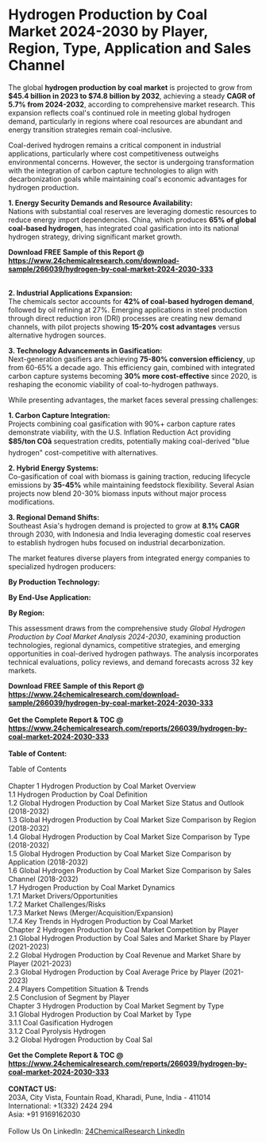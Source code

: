 <h1>Hydrogen Production by Coal Market 2024-2030 by Player, Region, Type, Application and Sales Channel</h1><p>The global <strong>hydrogen production by coal market</strong> is projected to grow from <strong>$45.4 billion in 2023 to $74.8 billion by 2032</strong>, achieving a steady <strong>CAGR of 5.7% from 2024-2032</strong>, according to comprehensive market research. This expansion reflects coal's continued role in meeting global hydrogen demand, particularly in regions where coal resources are abundant and energy transition strategies remain coal-inclusive.</p><p>Coal-derived hydrogen remains a critical component in industrial applications, particularly where cost competitiveness outweighs environmental concerns. However, the sector is undergoing transformation with the integration of carbon capture technologies to align with decarbonization goals while maintaining coal's economic advantages for hydrogen production.</p><p><strong>1. Energy Security Demands and Resource Availability:</strong><br>  
Nations with substantial coal reserves are leveraging domestic resources to reduce energy import dependencies. China, which produces <strong>65% of global coal-based hydrogen</strong>, has integrated coal gasification into its national hydrogen strategy, driving significant market growth.</p><div><b>Download FREE Sample of this Report @ 
            <a href="https://www.24chemicalresearch.com/download-sample/266039/hydrogen-by-coal-market-2024-2030-333">
            https://www.24chemicalresearch.com/download-sample/266039/hydrogen-by-coal-market-2024-2030-333</a></b></div><br><p><strong>2. Industrial Applications Expansion:</strong><br>
The chemicals sector accounts for <strong>42% of coal-based hydrogen demand</strong>, followed by oil refining at 27%. Emerging applications in steel production through direct reduction iron (DRI) processes are creating new demand channels, with pilot projects showing <strong>15-20% cost advantages</strong> versus alternative hydrogen sources.</p><p><strong>3. Technology Advancements in Gasification:</strong><br>
Next-generation gasifiers are achieving <strong>75-80% conversion efficiency</strong>, up from 60-65% a decade ago. This efficiency gain, combined with integrated carbon capture systems becoming <strong>30% more cost-effective</strong> since 2020, is reshaping the economic viability of coal-to-hydrogen pathways.</p><p>While presenting advantages, the market faces several pressing challenges:</p><p><strong>1. Carbon Capture Integration:</strong><br>  
Projects combining coal gasification with 90%+ carbon capture rates demonstrate viability, with the U.S. Inflation Reduction Act providing <strong>$85/ton COâ</strong> sequestration credits, potentially making coal-derived "blue hydrogen" cost-competitive with alternatives.</p><p><strong>2. Hybrid Energy Systems:</strong><br>  
Co-gasification of coal with biomass is gaining traction, reducing lifecycle emissions by <strong>35-45%</strong> while maintaining feedstock flexibility. Several Asian projects now blend 20-30% biomass inputs without major process modifications.</p><p><strong>3. Regional Demand Shifts:</strong><br>  
Southeast Asia's hydrogen demand is projected to grow at <strong>8.1% CAGR</strong> through 2030, with Indonesia and India leveraging domestic coal reserves to establish hydrogen hubs focused on industrial decarbonization.</p><p>The market features diverse players from integrated energy companies to specialized hydrogen producers:</p><p><strong>By Production Technology:</strong></p><p><strong>By End-Use Application:</strong></p><p><strong>By Region:</strong></p><p>This assessment draws from the comprehensive study <em>Global Hydrogen Production by Coal Market Analysis 2024-2030</em>, examining production technologies, regional dynamics, competitive strategies, and emerging opportunities in coal-derived hydrogen pathways. The analysis incorporates technical evaluations, policy reviews, and demand forecasts across 32 key markets.</p><div><b>Download FREE Sample of this Report @ 
            <a href="https://www.24chemicalresearch.com/download-sample/266039/hydrogen-by-coal-market-2024-2030-333">
            https://www.24chemicalresearch.com/download-sample/266039/hydrogen-by-coal-market-2024-2030-333</a></b></div><br><div><b>Get the Complete Report & TOC @ 
            <a href="https://www.24chemicalresearch.com/reports/266039/hydrogen-by-coal-market-2024-2030-333">
            https://www.24chemicalresearch.com/reports/266039/hydrogen-by-coal-market-2024-2030-333</a></b></div><br>
            <b>Table of Content:</b><p>Table of Contents<br />
<br />
Chapter 1 Hydrogen Production by Coal Market Overview<br />
    1.1 Hydrogen Production by Coal Definition<br />
    1.2 Global Hydrogen Production by Coal Market Size Status and Outlook (2018-2032)<br />
    1.3 Global Hydrogen Production by Coal Market Size Comparison by Region (2018-2032)<br />
    1.4 Global Hydrogen Production by Coal Market Size Comparison by Type (2018-2032)<br />
    1.5 Global Hydrogen Production by Coal Market Size Comparison by Application (2018-2032)<br />
    1.6 Global Hydrogen Production by Coal Market Size Comparison by Sales Channel (2018-2032)<br />
    1.7 Hydrogen Production by Coal Market Dynamics<br />
        1.7.1 Market Drivers/Opportunities<br />
        1.7.2 Market Challenges/Risks<br />
        1.7.3 Market News (Merger/Acquisition/Expansion)<br />
        1.7.4 Key Trends in Hydrogen Production by Coal Market<br />
Chapter 2 Hydrogen Production by Coal Market Competition by Player<br />
    2.1 Global Hydrogen Production by Coal Sales and Market Share by Player (2021-2023)<br />
    2.2 Global Hydrogen Production by Coal Revenue and Market Share by Player (2021-2023)<br />
    2.3 Global Hydrogen Production by Coal Average Price by Player (2021-2023)<br />
    2.4 Players Competition Situation & Trends<br />
    2.5 Conclusion of Segment by Player<br />
Chapter 3 Hydrogen Production by Coal Market Segment by Type<br />
    3.1 Global Hydrogen Production by Coal Market by Type<br />
        3.1.1 Coal Gasification Hydrogen<br />
        3.1.2 Coal Pyrolysis Hydrogen<br />
    3.2 Global Hydrogen Production by Coal Sal</p><div><b>Get the Complete Report & TOC @ 
            <a href="https://www.24chemicalresearch.com/reports/266039/hydrogen-by-coal-market-2024-2030-333">
            https://www.24chemicalresearch.com/reports/266039/hydrogen-by-coal-market-2024-2030-333</a></b></div><br><b>CONTACT US:</b><br>
            203A, City Vista, Fountain Road, Kharadi, Pune, India - 411014<br>
            International: +1(332) 2424 294<br>
            Asia: +91 9169162030 <br><br>
            Follow Us On LinkedIn: <a href="https://www.linkedin.com/company/24chemicalresearch/">24ChemicalResearch LinkedIn</a>